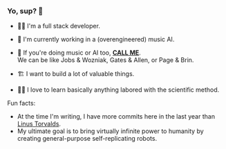 
<!--
### Yo, sup? 👋

Here are some ideas to get you started:

- 🔭 I’m currently working on ...
- 🌱 I’m currently learning ...
- 👯 I’m looking to collaborate on ...
- 🤔 I’m looking for help with ...
- 💬 Ask me about ...
- 📫 How to reach me: ...
- 😄 Pronouns: ...
- ⚡ Fun fact: ...
-->

### Yo, sup? 👋

- 👨‍💻 I'm a full stack developer.
  
- 🎵 I'm currently working in a (overengineered) music AI.
- 👥 If you're doing music or AI too, [__CALL ME__](https://api.whatsapp.com/send/?phone=558393450389&text=Hello,%20I%20saw%20your%20github%20profile&type=phone_number&app_absent=0).  
We can be like Jobs & Wozniak, Gates & Allen, or Page & Brin. 

- 🏗 I want to build a lot of valuable things.
- 👨‍🔬 I love to learn basically anything labored with the scientific method.


Fun facts: 
- At the time I'm writing, I have more commits here in the last year than [Linus Torvalds](https://github.com/torvalds).
- My ultimate goal is to bring virtually infinite power to humanity by creating general-purpose self-replicating robots.

